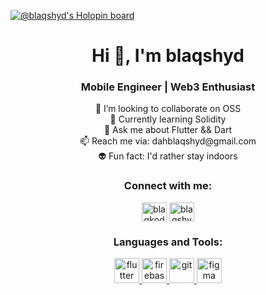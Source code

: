 [![@blaqshyd's Holopin board](https://holopin.me/blaqshyd)](https://holopin.io/@blaqshyd)

<h1 align="center">Hi 👋, I'm blaqshyd</h1>

<h3 align="center">Mobile Engineer | Web3 Enthusiast</h3>

<p align="center">
  👯 I’m looking to collaborate on OSS
</br>
  🏫 Currently learning Solidity
</br>
  💬 Ask me about Flutter && Dart
</br>
  📫 Reach me via: dahblaqshyd@gmail.com
</br>
 👽 Fun fact: I'd rather stay indoors
</p>

<h3 align="center">Connect with me:</h3>
<p align="center">
  <a href="https://x.com/blaqshyd" target="blank"><img align="center" src="https://raw.githubusercontent.com/rahuldkjain/github-profile-readme-generator/master/src/images/icons/Social/twitter.svg" alt="blaqkoda" height="30" width="40" /></a>
  <a href="https://linkedin.com/in/blaqshyd" target="blank"><img align="center" src="https://raw.githubusercontent.com/rahuldkjain/github-profile-readme-generator/master/src/images/icons/Social/linked-in-alt.svg" alt="blaqshyd" height="30" width="40" /></a>
</p>

<h3 align="center">Languages and Tools:</h3>
<p align="center"> 
  <a href="https://flutter.dev" target="_blank" rel="noreferrer"> <img src="https://www.vectorlogo.zone/logos/flutterio/flutterio-icon.svg" alt="flutter" width="40" height="40"/> </a> 
  <a href="https://firebase.google.com/" target="_blank" rel="noreferrer"> <img src="https://www.vectorlogo.zone/logos/firebase/firebase-icon.svg" alt="firebase" width="40" height="40"/> </a> 
  <a href="https://git-scm.com/" target="_blank" rel="noreferrer"> <img src="https://www.vectorlogo.zone/logos/git-scm/git-scm-icon.svg" alt="git" width="40" height="40"/> 
  <a href="https://www.figma.com/" target="_blank" rel="noreferrer"> <img src="https://www.vectorlogo.zone/logos/figma/figma-icon.svg" alt="figma" width="40" height="40"/> </a> 
</p>




<!--   <a href="https://www.linux.org/" target="_blank" rel="noreferrer"> <img src="https://raw.githubusercontent.com/devicons/devicon/master/icons/linux/linux-original.svg" alt="linux" width="40" height="40"/> </a>  -->
<!--   <a href="https://www.mongodb.com/" target="_blank" rel="noreferrer"> <img src="https://raw.githubusercontent.com/devicons/devicon/master/icons/mongodb/mongodb-original-wordmark.svg" alt="mongodb" width="40" height="40"/> </a>  -->
<!--   <a href="https://nodejs.org" target="_blank" rel="noreferrer"> <img src="https://raw.githubusercontent.com/devicons/devicon/master/icons/nodejs/nodejs-original-wordmark.svg" alt="nodejs" width="40" height="40"/> </a> -->
